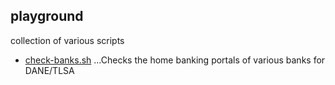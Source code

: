 ## playground

collection of various scripts

* [check-banks.sh](../master/check-banks.sh)
...Checks the home banking portals of various banks for DANE/TLSA
